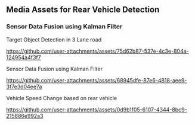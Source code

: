 ## Media Assets for Rear Vehicle Detection

### Sensor Data Fusion using Kalman Filter

Target Object Detection in 3 Lane road 

https://github.com/user-attachments/assets/75d62b87-537e-4c3e-804a-124954a4f3f7


Sensor Data Fusion using Kalman Filter

https://github.com/user-attachments/assets/68945dfe-87e6-4818-aee9-3f7e3d04ee7a


Vehicle Speed Change based on rear vehicle

https://github.com/user-attachments/assets/0d9b1f05-6107-4344-8bc9-215886e992a3
